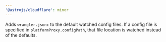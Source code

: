 ```yaml
---
'@astrojs/cloudflare': minor
---
```


Adds `wrangler.jsonc` to the default watched config files. If a config file is specified in `platformProxy.configPath`, that file location is watched instead of the defaults.
